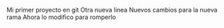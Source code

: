Mi primer proyecto en git
Otra nueva linea
Nuevos cambios para la nueva rama Ahora lo modifico para romperlo
